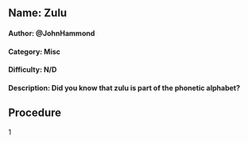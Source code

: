 ## Name: Zulu
#### Author: @JohnHammond
#### Category: Misc
#### Difficulty: N/D
#### Description: Did you know that zulu is part of the phonetic alphabet?

## Procedure
1
